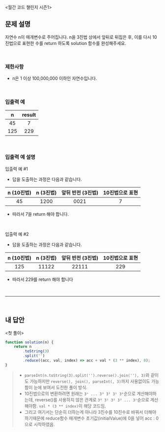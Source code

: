 <월간 코드 챌린지 시즌1>

## 문제 설명
자연수 n이 매개변수로 주어집니다. n을 3진법 상에서 앞뒤로 뒤집은 후, 이를 다시 10진법으로 표현한 수를 return 하도록 solution 함수를 완성해주세요.

<br>

### 제한사항
* n은 1 이상 100,000,000 이하인 자연수입니다.

<br>

### 입출력 예
|n|result|
|:---:|:---:|
|45|7|
|125|229|

<br>

### 입출력 예 설명
입출력 예 #1   
* 답을 도출하는 과정은 다음과 같습니다.   

|n (10진법)|n (3진법)|앞뒤 반전 (3진법)|10진법으로 표현|
|:---:|:---:|:---:|:---:|
|45|1200|0021|7|
* 따라서 7을 return 해야 합니다.

<br>

입출력 예 #2   
* 답을 도출하는 과정은 다음과 같습니다.

|n (10진법)|n (3진법)|앞뒤 반전 (3진법)|10진법으로 표현|
|:---:|:---:|:---:|:---:|
|125|11122|22111|229|
* 따라서 229를 return 해야 합니다

<br>

---

<br>

## 내 답안
<첫 풀이>
```JavaScript
function solution(n) {
    return n
        .toString(3)
        .split('')
        .reduce((acc, val, index) => acc + val * (3 ** index), 0);
}
```
> * `parseInt(n.toString(3).split('').reverse().join(''), 3)`와 같이도 가능하지만 `reverse(), join(), parseInt(, 3)`까지 사용없이도 가능함이 눈에 보여서 도전한 풀이 방식.
> * 10진법으로의 변환하려면 원래는 `3ⁿ ... 3³ 3² 3¹ 3⁰`순으로 계산해야하는데, reverse()를 사용하지 않은 관계로 `3⁰ 3¹ 3² 3³ ... 3ⁿ`순으로 계산해야함. `val * (3 ** index)`이 해당 코드임.
> * 그리고 여기서는 단순히 더하는게 아니라 3진수를 10진수로 바꿔서 더해야 하기때문에 reduce함수 매개변수 초기값(initialValue)에 0을 넣어 acc : 0으로 시작하였음.